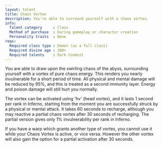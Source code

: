 ```yaml
---
layout: talent
title: Chaos Vortex
description: You're able to surround yourself with a chaos vortex.
info:
  Talent category     : Class
  Method of purchase  : During gameplay or character creation
  Personality traits  : None
reqs:
  Required class type : Demon (as a full class)
  Required divine age : 300+
  Required talents    : Dark Conduit
---
```


You are able to draw upon the swirling chaos of the abyss, surrounding yourself with a vortex of pure chaos energy. This renders you nearly invulnerable for a short period of time. All physical and mental damage will be reduced by 95%, and this is treated as a second immunity layer. Energy and poison damage will still hurt you normally.

The vortex can be activated using 'hv' (head vortex), and it lasts 1 second per rank in Inferno, starting from the moment you are successfully struck by a physical or mental attack. It takes 60 seconds to recharge, although you may reactive a partial chaos vortex after 30 seconds of recharging. The partial version gives only 1% invulnerability per rank in Inferno.

If you have a warp which grants another type of vortex, you cannot use it while your Chaos Vortex is active, or vice versa. However the other vortex will also gain the option for a partial activation after 30 seconds.